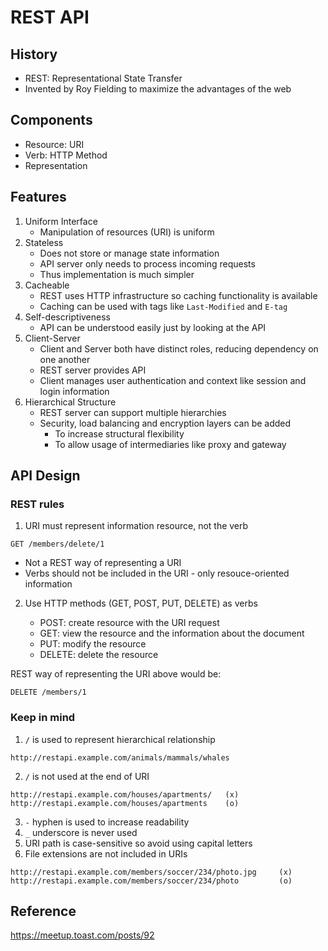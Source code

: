 # REST API

## History

- REST: Representational State Transfer
- Invented by Roy Fielding to maximize the advantages of the web

## Components

- Resource: URI
- Verb: HTTP Method
- Representation

## Features

1. Uniform Interface
    + Manipulation of resources (URI) is uniform
2. Stateless
    + Does not store or manage state information
    + API server only needs to process incoming requests
    + Thus implementation is much simpler
3. Cacheable
    + REST uses HTTP infrastructure so caching functionality is available
    + Caching can be used with tags like `Last-Modified` and `E-tag`
4. Self-descriptiveness
    + API can be understood easily just by looking at the API
5. Client-Server
    + Client and Server both have distinct roles, reducing dependency on one another
    + REST server provides API
    + Client manages user authentication and context like session and login information
6. Hierarchical Structure
    + REST server can support multiple hierarchies
    + Security, load balancing and encryption layers can be added
        + To increase structural flexibility
        + To allow usage of intermediaries like proxy and gateway

## API Design

### REST rules

1. URI must represent information resource, not the verb
```
GET /members/delete/1
```
- Not a REST way of representing a URI
- Verbs should not be included in the URI - only resouce-oriented information

2. Use HTTP methods (GET, POST, PUT, DELETE) as verbs

    + POST: create resource with the URI request
    + GET: view the resource and the information about the document
    + PUT: modify the resource
    + DELETE: delete the resource

REST way of representing the URI above would be:
```
DELETE /members/1
```

### Keep in mind

1. `/` is used to represent hierarchical relationship
```
http://restapi.example.com/animals/mammals/whales
```
2. `/` is not used at the end of URI
```
http://restapi.example.com/houses/apartments/   (x)
http://restapi.example.com/houses/apartments    (o)
```
3. `-` hyphen is used to increase readability
4. `_` underscore is never used
5. URI path is case-sensitive so avoid using capital letters
6. File extensions are not included in URIs
```
http://restapi.example.com/members/soccer/234/photo.jpg     (x)
http://restapi.example.com/members/soccer/234/photo         (o)
```

## Reference

https://meetup.toast.com/posts/92
